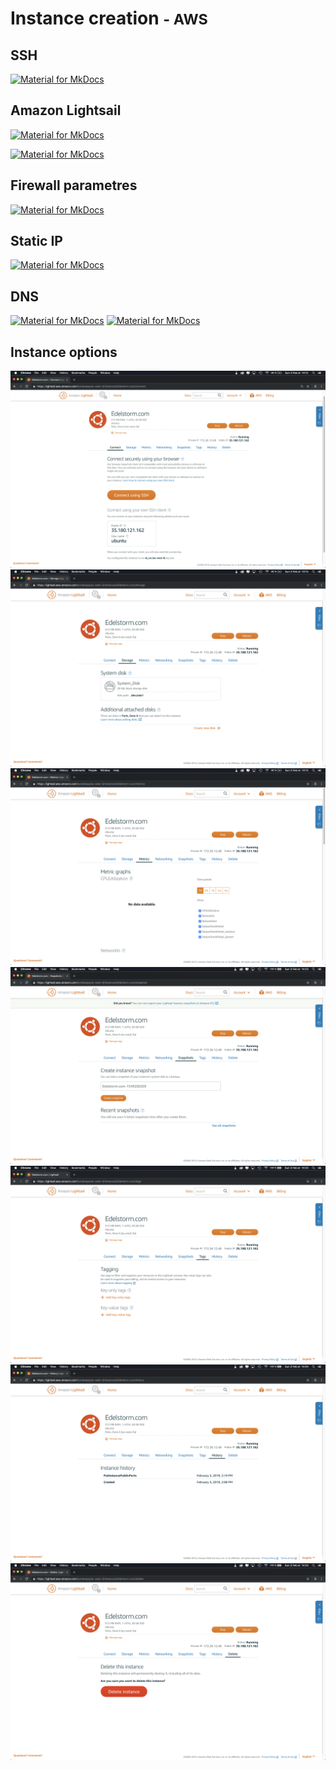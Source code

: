# Instance creation <small>- AWS</small>

## SSH

[![Material for MkDocs](assets/images/aws/creation-instance/en/1.gif)](assets/images/aws/creation-instance/en/1.gif)

## Amazon Lightsail

[![Material for MkDocs](assets/images/aws/creation-instance/en/2.gif)](assets/images/aws/creation-instance/en/2.gif)

[![Material for MkDocs](assets/images/aws/creation-instance/en/3.gif)](assets/images/aws/creation-instance/en/3.gif)

## Firewall parametres

[![Material for MkDocs](assets/images/aws/creation-instance/en/11.gif)](assets/images/aws/creation-instance/en/11.gif)

## Static IP

[![Material for MkDocs](assets/images/aws/creation-instance/en/12.gif)](assets/images/aws/creation-instance/en/12.gif)

## DNS

[![Material for MkDocs](assets/images/aws/creation-instance/en/13.gif)](assets/images/aws/creation-instance/en/13.gif)
[![Material for MkDocs](assets/images/aws/creation-instance/en/14.gif)](assets/images/aws/creation-instance/en/14.gif)

## Instance options

[![Material for MkDocs](assets/images/aws/creation-instance/en/4.png)](assets/images/aws/creation-instance/en/4.png)
[![Material for MkDocs](assets/images/aws/creation-instance/en/5.png)](assets/images/aws/creation-instance/en/5.png)
[![Material for MkDocs](assets/images/aws/creation-instance/en/6.png)](assets/images/aws/creation-instance/en/6.png)
[![Material for MkDocs](assets/images/aws/creation-instance/en/7.png)](assets/images/aws/creation-instance/en/7.png)
[![Material for MkDocs](assets/images/aws/creation-instance/en/8.png)](assets/images/aws/creation-instance/en/8.png)
[![Material for MkDocs](assets/images/aws/creation-instance/en/9.png)](assets/images/aws/creation-instance/en/9.png)
[![Material for MkDocs](assets/images/aws/creation-instance/en/10.png)](assets/images/aws/creation-instance/en/10.png)